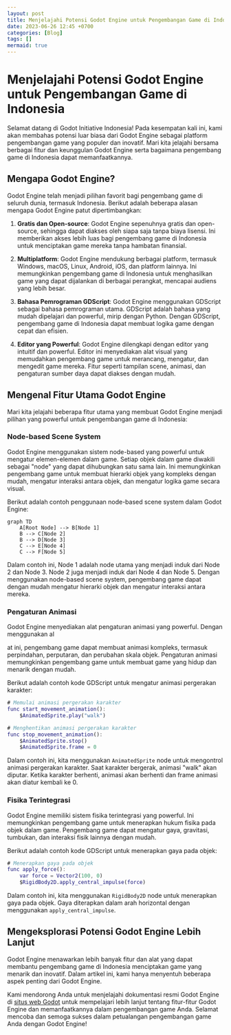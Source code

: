 ```yaml
---
layout: post
title: Menjelajahi Potensi Godot Engine untuk Pengembangan Game di Indonesia
date: 2023-06-26 12:45 +0700
categories: [Blog]
tags: []
mermaid: true
---
```

# Menjelajahi Potensi Godot Engine untuk Pengembangan Game di Indonesia

Selamat datang di Godot Initiative Indonesia! Pada kesempatan kali ini, kami akan membahas potensi luar biasa dari Godot Engine sebagai platform pengembangan game yang populer dan inovatif. Mari kita jelajahi bersama berbagai fitur dan keunggulan Godot Engine serta bagaimana pengembang game di Indonesia dapat memanfaatkannya.

## Mengapa Godot Engine?

Godot Engine telah menjadi pilihan favorit bagi pengembang game di seluruh dunia, termasuk Indonesia. Berikut adalah beberapa alasan mengapa Godot Engine patut dipertimbangkan:

1. **Gratis dan Open-source**: Godot Engine sepenuhnya gratis dan open-source, sehingga dapat diakses oleh siapa saja tanpa biaya lisensi. Ini memberikan akses lebih luas bagi pengembang game di Indonesia untuk menciptakan game mereka tanpa hambatan finansial.

2. **Multiplatform**: Godot Engine mendukung berbagai platform, termasuk Windows, macOS, Linux, Android, iOS, dan platform lainnya. Ini memungkinkan pengembang game di Indonesia untuk menghasilkan game yang dapat dijalankan di berbagai perangkat, mencapai audiens yang lebih besar.

3. **Bahasa Pemrograman GDScript**: Godot Engine menggunakan GDScript sebagai bahasa pemrograman utama. GDScript adalah bahasa yang mudah dipelajari dan powerful, mirip dengan Python. Dengan GDScript, pengembang game di Indonesia dapat membuat logika game dengan cepat dan efisien.

4. **Editor yang Powerful**: Godot Engine dilengkapi dengan editor yang intuitif dan powerful. Editor ini menyediakan alat visual yang memudahkan pengembang game untuk merancang, mengatur, dan mengedit game mereka. Fitur seperti tampilan scene, animasi, dan pengaturan sumber daya dapat diakses dengan mudah.

## Mengenal Fitur Utama Godot Engine

Mari kita jelajahi beberapa fitur utama yang membuat Godot Engine menjadi pilihan yang powerful untuk pengembangan game di Indonesia:

### Node-based Scene System

Godot Engine menggunakan sistem node-based yang powerful untuk mengatur elemen-elemen dalam game. Setiap objek dalam game diwakili sebagai "node" yang dapat dihubungkan satu sama lain. Ini memungkinkan pengembang game untuk membuat hierarki objek yang kompleks dengan mudah, mengatur interaksi antara objek, dan mengatur logika game secara visual.

Berikut adalah contoh penggunaan node-based scene system dalam Godot Engine:

```mermaid
graph TD
    A[Root Node] --> B[Node 1]
    B --> C[Node 2]
    B --> D[Node 3]
    C --> E[Node 4]
    C --> F[Node 5]
```

Dalam contoh ini, Node 1 adalah node utama yang menjadi induk dari Node 2 dan Node 3. Node 2 juga menjadi induk dari Node 4 dan Node 5. Dengan menggunakan node-based scene system, pengembang game dapat dengan mudah mengatur hierarki objek dan mengatur interaksi antara mereka.

### Pengaturan Animasi

Godot Engine menyediakan alat pengaturan animasi yang powerful. Dengan menggunakan al

at ini, pengembang game dapat membuat animasi kompleks, termasuk perpindahan, perputaran, dan perubahan skala objek. Pengaturan animasi memungkinkan pengembang game untuk membuat game yang hidup dan menarik dengan mudah.

Berikut adalah contoh kode GDScript untuk mengatur animasi pergerakan karakter:

```gd
# Memulai animasi pergerakan karakter
func start_movement_animation():
    $AnimatedSprite.play("walk")

# Menghentikan animasi pergerakan karakter
func stop_movement_animation():
    $AnimatedSprite.stop()
    $AnimatedSprite.frame = 0
```

Dalam contoh ini, kita menggunakan `AnimatedSprite` node untuk mengontrol animasi pergerakan karakter. Saat karakter bergerak, animasi "walk" akan diputar. Ketika karakter berhenti, animasi akan berhenti dan frame animasi akan diatur kembali ke 0.

### Fisika Terintegrasi

Godot Engine memiliki sistem fisika terintegrasi yang powerful. Ini memungkinkan pengembang game untuk menerapkan hukum fisika pada objek dalam game. Pengembang game dapat mengatur gaya, gravitasi, tumbukan, dan interaksi fisik lainnya dengan mudah.

Berikut adalah contoh kode GDScript untuk menerapkan gaya pada objek:

```gd
# Menerapkan gaya pada objek
func apply_force():
    var force = Vector2(100, 0)
    $RigidBody2D.apply_central_impulse(force)
```

Dalam contoh ini, kita menggunakan `RigidBody2D` node untuk menerapkan gaya pada objek. Gaya diterapkan dalam arah horizontal dengan menggunakan `apply_central_impulse`.

## Mengeksplorasi Potensi Godot Engine Lebih Lanjut

Godot Engine menawarkan lebih banyak fitur dan alat yang dapat membantu pengembang game di Indonesia menciptakan game yang menarik dan inovatif. Dalam artikel ini, kami hanya menyentuh beberapa aspek penting dari Godot Engine.

Kami mendorong Anda untuk menjelajahi dokumentasi resmi Godot Engine di [situs web Godot](https://godotengine.org) untuk mempelajari lebih lanjut tentang fitur-fitur Godot Engine dan memanfaatkannya dalam pengembangan game Anda. Selamat mencoba dan semoga sukses dalam petualangan pengembangan game Anda dengan Godot Engine!